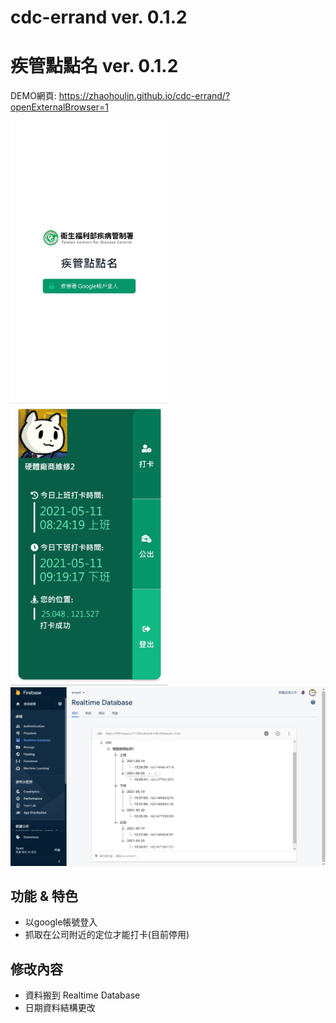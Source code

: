# cdc-errand ver. 0.1.2
# 疾管點點名 ver. 0.1.2

DEMO網頁: https://zhaohoulin.github.io/cdc-errand/?openExternalBrowser=1


<img src="Demo/1.jpg"  width="50%" >
<img src="Demo/2.jpg"  width="50%" >
<img src="Demo/3.jpg" >

## 功能 & 特色
* 以google帳號登入
* 抓取在公司附近的定位才能打卡(目前停用)


## 修改內容
* 資料搬到 Realtime Database
* 日期資料結構更改
